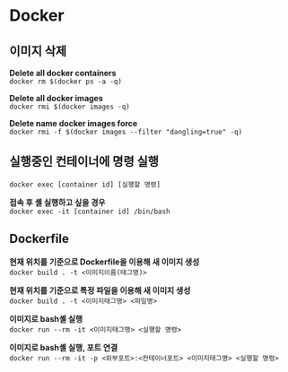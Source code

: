 # Docker

## 이미지 삭제

**Delete all docker containers**  
`docker rm $(docker ps -a -q)`

**Delete all docker images**  
`docker rmi $(docker images -q)`

**Delete <none>name docker images force**  
`docker rmi -f $(docker images --filter "dangling=true" -q)`


## 실행중인 컨테이너에 명령 실행

`docker exec [container id] [실행할 명령]`

**접속 후 셸 실행하고 싶을 경우**  
`docker exec -it [container id] /bin/bash`

## Dockerfile

**현재 위치를 기준으로 Dockerfile을 이용해 새 이미지 생성**  
`docker build . -t <이미지이름(태그명)>`

**현재 위치를 기준으로 특정 파일을 이용해 새 이미지 생성**  
`docker build . -t <이미지태그명> <파일명>`

**이미지로 bash셸 실행**  
`docker run --rm -it <이미지태그명> <실행할 명령>`

**이미지로 bash셸 실행, 포트 연결**  
`docker run --rm -it -p <외부포트>:<컨테이너포트> <이미지태그명> <실행할 명령>`
